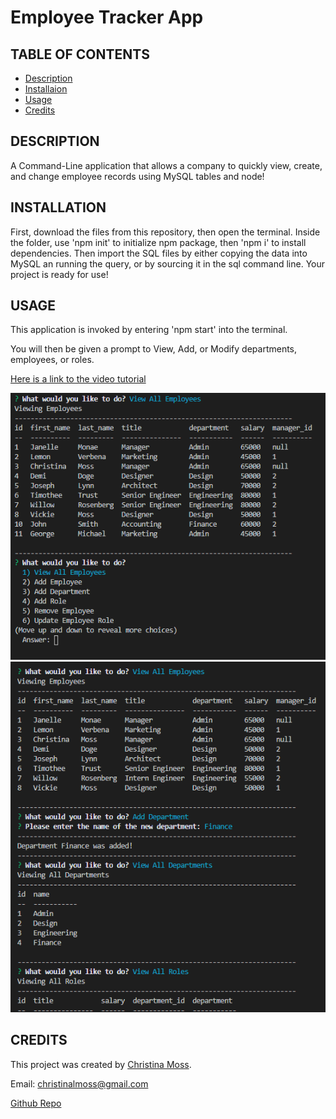 # Employee Tracker App

## TABLE OF CONTENTS

* [Description](#description)
* [Installaion](#installation)
* [Usage](#usage)
* [Credits](#credits)

## DESCRIPTION

A Command-Line application that allows a company to quickly view, create, and change employee records using MySQL tables and node!

## INSTALLATION

First, download the files from this repository, then open the terminal. Inside the folder, use 'npm init' to initialize npm package, then 'npm i' to install dependencies. Then import the SQL files by either copying the data into MySQL an running the query, or by sourcing it in the sql command line. Your project is ready for use!

## USAGE

This application is invoked by entering 'npm start' into the terminal.

You will then be given a prompt to View, Add, or Modify departments, employees, or roles.

[Here is a link to the video tutorial](https://drive.google.com/file/d/16TN3ABrZu1JMObL8-veFC23Bl6Ok5Pcv/view)

![Prompts](images/prompts.png)
![Deployed App](images/deployed.png)

## CREDITS

This project was created by [Christina Moss](https://github.com/cmoss703).

Email: christinalmoss@gmail.com

[Github Repo](https://github.com/cmoss703/employee-tracker)
